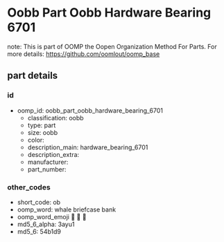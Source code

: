 # Oobb Part Oobb Hardware Bearing 6701  

note: This is part of OOMP the Oopen Organization Method For Parts. For more details: https://github.com/oomlout/oomp_base

##  part details





### id
* oomp_id: oobb_part_oobb_hardware_bearing_6701
  * classification: oobb
  * type: part
  * size: oobb
  * color: 
  * description_main: hardware_bearing_6701
  * description_extra: 
  * manufacturer: 
  * part_number: 

### other_codes
* short_code: ob
* oomp_word: whale briefcase bank
* oomp_word_emoji :whale: :briefcase: :bank:
* md5_6_alpha: 3ayu1
* md5_6: 54b1d9